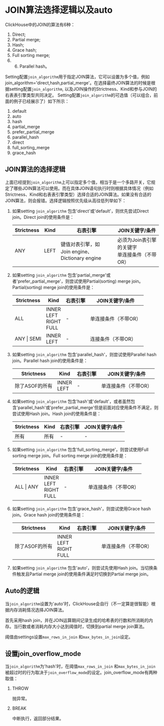 # JOIN算法选择逻辑以及auto

ClickHouse中的JOIN的算法有6种：
1. Direct;
2. Partial merge;
3. Hash;
4. Grace hash;
5. Full sorting merge;
6. 6. Parallel hash。

Setting配置`join_algorithm`用于指定JOIN算法，它可以设置为多个值，例如join_algorithm='direct,hash,partial_merge'。在选择最终JOIN算法的时候是根据setting配置`join_algorithm`, 以及JOIN操作的Strictness、Kind和参与JOIN的右表表引擎类型共同决定。
Setting配置`join_algorithm`的可选值（可以组合，前面的例子已经展示了）如下所示：
1. default
2. auto
3. hash
4. partial_merge
5. prefer_partial_merge
6. parallel_hash
7. direct
8. full_sorting_merge
9. grace_hash

## JOIN算法的选择逻辑

上面已经提到`join_algorithm`上可以指定多个值，相当于是一个多路开关，它规定了哪些JOIN算法可以使用。而在具体JOIN语句执行时则根据具体情况（例如Strictness、Kind和右表表引擎类型）选择合适的JOIN算法。如果没有合适的JOIN算法，则会报错。选择逻辑按照优先级从高往低列举如下：

1. 如果setting `join_algorithm` 包含'direct'或'default'，则优先尝试Direct join。Direct join的使用条件是：

   | Strictness | Kind | 右表引擎                                             | JOIN关键字/条件                                    |
   | ---------- | ---- | ---------------------------------------------------- | -------------------------------------------------- |
   | ANY        | LEFT | 键值对表引擎，如<br />Join engine、Dictionary engine | 必须为Join表引擎的关键字<br />单连接条件（不带OR） |

   

2. 如果setting `join_algorithm` 包含'partial_merge'或者'prefer_partial_merge'，则尝试使用Partial(sorting) merge join。Partial(sorting) merge join的使用条件是：

   | Strictness  | Kind                                 | 右表引擎 | JOIN关键字/条件      |
   | ----------- | ------------------------------------ | -------- | -------------------- |
   | ALL         | INNER<br />LEFT<br />RIGHT<br />FULL | -        | 单连接条件（不带OR） |
   | ANY \| SEMI | INNER<br />LEFT                      | -        | 连接条件（不带OR）   |

   

3. 如果setting `join_algorithm` 包含'parallel_hash'，则尝试使用Parallel hash join。Parallel hash join的使用条件是：

   | Strictness     | Kind            | 右表引擎 | JOIN关键字/条件      |
   | -------------- | --------------- | -------- | -------------------- |
   | 除了ASOF的所有 | INNER<br />LEFT | -        | 单连接条件（不带OR） |

   

4. 如果setting `join_algorithm` 包含'hash'或'default'，或者虽然包含'parallel_hash'或'prefer_partial_merge'但是前面对应使用条件不满足，则尝试使用Hash join。Hash join的使用条件是：

   | Strictness | Kind | 右表引擎 | JOIN关键字/条件 |
   | ---------- | ---- | -------- | --------------- |
   | 所有       | 所有 | -        | -               |

   

5. 如果setting `join_algorithm` 包含'full_sorting_merge'，则尝试使用Full sorting merge join。Full sorting merge join的使用条件是：

   | Strictness | Kind                                 | 右表引擎 | JOIN关键字/条件      |
   | ---------- | ------------------------------------ | -------- | -------------------- |
   | ALL \| ANY | INNER<br />LEFT<br />RIGHT<br />FULL | -        | 单连接条件（不带OR） |

   

6. 如果setting `join_algorithm` 包含'grace_hash'，则尝试使用Grace hash join。Grace hash join的使用条件是：

   | Strictness     | Kind                                 | 右表引擎 | JOIN关键字/条件      |
   | -------------- | ------------------------------------ | -------- | -------------------- |
   | 除了ASOF的所有 | INNER<br />LEFT<br />RIGHT<br />FULL |          | 单连接条件（不带OR） |

   

7. 如果setting `join_algorithm` 包含'auto'，则尝试先使用Hash join。当切换条件触发且Partial merge join的使用条件满足时切换到Partial merge join。





## Auto的逻辑

当`join_algorithm`设置为'auto'时，ClickHouse会自行（不一定算是很智能）根据内存消耗情况选择JOIN算法。

首先采用hash join，并在JOIN运算期间记录生成的哈希表的行数和所消耗的内存。当行数或者消耗内存大小达到阈值时，切换到partial merge join算法。

阈值由settings设置`max_rows_in_join` 和`max_bytes_in_join`设定。



## 设置join_overflow_mode

当`join_algorithm`为'hash'时，在阈值`max_rows_in_join` 和`max_bytes_in_join`被超过时的行为取决于`join_overflow_mode`的设定。join_overflow_mode有两种取值：

1. THROW

   抛异常。

2. BREAK

   中断执行，返回部分结果。




